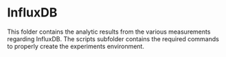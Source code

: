 # InfluxDB

This folder contains the analytic results from the various measurements regarding InfluxDB.
The scripts subfolder contains the required commands to properly create the experiments environment.
